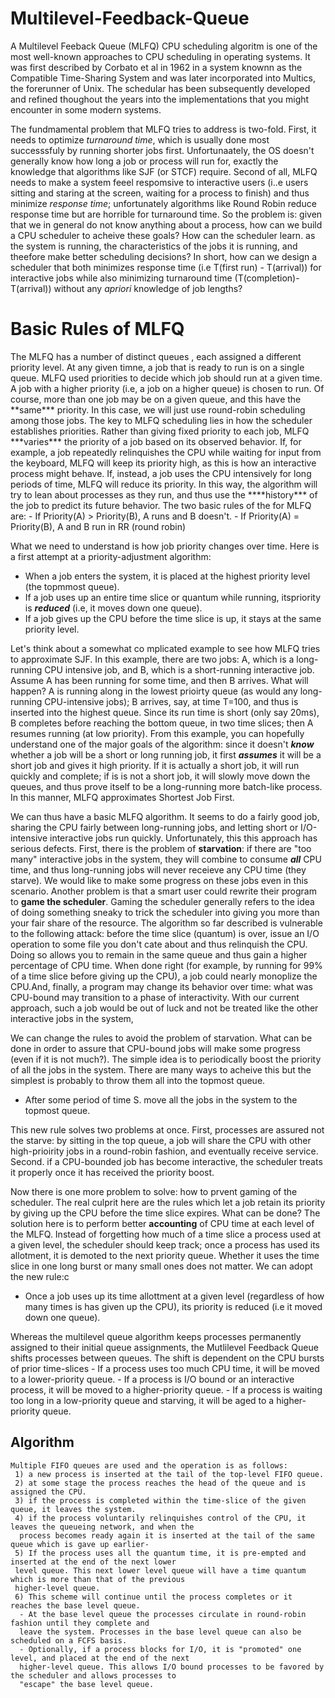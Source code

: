 # Multilevel-Feedback-Queue

A Multilevel Feeback Queue (MLFQ) CPU scheduling algoritm is one of the most well-known approaches to CPU scheduling in operating systems. It was first described by 
Corbato et al in 1962 in a system knownn as the Compatible Time-Sharing System and was later incorporated into Multics, the forerunner of Unix. The schedular has been
subsequently developed and refined thoughout the years into the implementations that you might encounter in some modern systems.

The fundmamental problem that MLFQ tries to address is two-fold. First, it needs to optimize <em>turnaround time</em>, which is usually done most successsfuly by 
running shorter jobs first. Unfortunaately, the OS doesn't generally know how long a job or process will run for, exactly the knowledge that algorithms like SJF
(or STCF) require. Second of all, MLFQ needs to make a system feeel respomsive to interactive users (i..e users sitting and staring at the screen, waiting for a 
process to finish) and thus minimize <em>response time</em>; unfortunately algorithms like Round Robin reduce response time but are horrible for turnaround time. So 
the problem is: given that we in general do not know anything about a process, how can we build a CPU scheduler to acheive these goals? How can the scheduler learn.
as the system is running, the characteristics of the jobs it is running, and theefore make better scheduling decisions? In short, how can we design a scheduler that
both minimizes response time (i.e T(first run) - T(arrival)) for interactive jobs while also minimizing turnaround time (T(completion)-T(arrival)) without any
<em>apriori</em> knowledge of job lengths?

<H1> Basic Rules of MLFQ </H1>
The MLFQ has a number of distinct <bold> queues </bold>, each assigned a different <bold>priority level</bold>. At any given timne, a job that is ready to run is on a single queue. 
MLFQ used priorities to decide which job should run at a given time. A job with a higher priority (i.e, a job on a higher queue) is chosen to run. Of course, more
than one job may be on a given queue, and this have the  **same*** priority. In this case, we will just use round-robin scheduling among those jobs. The key to MLFQ
scheduling lies in how the scheduler establishes priorities. Rather than giving  fixed priority  to each job, MLFQ ***varies*** the priority of a job based on its
observed behavior. If, for example, a job repeatedly relinquishes the CPU while waiting for input from the keyboard, MLFQ will keep its priority high, as this is how
an interactive process might behave. If, instead, a job uses the CPU intensively for long periods of time, MLFQ will reduce its priority. In this way, the algorithm
will try to lean about processes as they run, and thus use the ****history*** of the job to predict its future behavior.
   The two basic rules of the for MLFQ are:
   - If Priority(A) > Priority(B), A runs and B doesn't.
   - If Priority(A) = Priority(B), A and B run in RR (round robin)

What we need to understand is how job priority changes over time. Here is a first attempt at a priority-adjustment algorithm:
  - When a job enters the system, it is placed at the highest priority level (the topmmost queue).
  - If a job uses up an entire time slice or quantum while running, itspriority is ***reduced*** (i.e, it moves down one queue).
  - If a job gives up the CPU before the time slice is up, it stays at the same priority level.

Let's think about a somewhat co mplicated example to see how MLFQ tries to approximate SJF. In this example, there are two jobs: A, which is a long-running CPU intensive
job, and B, which is a short-running interactive job. Assume A has been running for some time, and then B arrives. What will happen? A is running along in the lowest
prioirty queue (as would any long-running CPU-intensive jobs); B arrives, say, at time T=100, and thus is inserted into the highest queue. Since its run time is short
(only say 20ms), B completes before reaching the bottom queue, in two time slices; then A resumes running (at low priority).
From this example, you can hopefully understand one of the major goals of the algorithm: since it doesn't ***know*** whether a job will be a short or long running 
job, it first ***assumes*** it will be a short job and gives it high priority. If it is actually a short job, it will run quickly and complete; if is is not a short job,
it will slowly move down the queues, and thus prove itself  to be a long-running more batch-like process. In this manner, MLFQ approximates Shortest Job First.

We can thus have a basic MLFQ algorithm. It seems to do a fairly good job, sharing the CPU fairly between long-running jobs, and letting short or I/O-intensive 
interactive jobs run quickly. Unfortunately, this this approach has serious defects. First, there is the problem of **starvation**: if there are "too many" 
interactive jobs in the system, they will combine to consume ***all*** CPU time, and thus long-running jobs will never receieve any CPU time (they starve). We
would like to make some progress on these jobs even in this scenario. Another problem is that a smart user could rewrite their program to **game the scheduler**. 
Gaming the scheduler generally refers to the idea of doing something sneaky to trick the scheduler into giving you more than your fair share of the resource. The
algorithm so far described is vulnerable to the following attack: before the time slice (quantum) is over, issue an I/O operation to some file you don't cate about
and thus relinquish the CPU. Doing so allows you to remain in the same queue and thus gain a higher percentage of CPU time. When done right (for example, by running
for 99% of a time slice before giving up the CPU), a job could nearly monoplize the CPU.And, finally, a program may change its behavior over time: what was CPU-bound may transition to a phase of interactivity. With our current approach, such a job would be out of luck and not be treated like the other interactive jobs in the system,

We can change the rules to avoid the problem of starvation. What can be done in order to assure that CPU-bound jobs
will make some progress (even if it is not much?). The simple idea is to periodically boost the priority of all the
jobs in the system. There are many ways to acheive this but the simplest is probably to throw them all into the topmost
queue.
  - After some period of time S. move all the jobs in the system to the topmost queue.

This new rule solves two problems at once. First, processes are assured not the starve: by sitting in the top queue, a
job will share the CPU with other high-prioirity jobs in a round-robin fashion, and eventually receive service. Second.
if a CPU-bounded job has become interactive, the scheduler treats it properly once it has received the priority boost.

Now there is one more problem to solve: how to prvent gaming of the scheduler. The real culprit here are the rules which let a job retain its priority by giving up the CPU before the time slice expires. What can be done? The solution
here is to perform better **accounting** of CPU time at each level of the MLFQ. Instead of forgetting how much of a 
time slice a process used at a given level, the scheduler should keep track; once a process has used its allotment, it
is demoted to the next priority queue. Whether it uses the time slice in one long burst or many small ones does not
matter. We can adopt the new rule:c
   - Once a job uses up its time allottment at a given level (regardless of how many times is has given up the CPU), its priority is reduced (i.e it moved down one queue).

 Whereas the multilevel queue algorithm keeps processes permanently assigned to their initial queue assignments, the
 Mutlilevel Feedback Queue shifts processes between queues. The shift is dependent on the CPU bursts of prior 
 time-slices
    - If a process uses too much CPU time, it will be moved to a lower-priority queue.
    - If a process is I/O bound or an interactive process, it will be moved to a higher-priority queue.
    - If a process is waiting too long in a low-priority queue and starving, it will be aged to a higher-priority queue.

 <H2>Algorithm</H2>
    
    Multiple FIFO queues are used and the operation is as follows:
     1) a new process is inserted at the tail of the top-level FIFO queue.
     2) at some stage the process reaches the head of the queue and is assigned the CPU.
     3) if the process is completed within the time-slice of the given queue, it leaves the system.
     4) if the process voluntarily relinquishes control of the CPU, it leaves the queueing network, and when the 
      process becomes ready again it is inserted at the tail of the same queue which is gave up earlier-
     5) If the process uses all the quantum time, it is pre-empted and inserted at the end of the next lower
     level queue. This next lower level queue will have a time quantum which is more than that of the previous
     higher-level queue.
     6) This scheme will continue until the process completes or it reaches the base level queue.
      - At the base level queue the processes circulate in round-robin fashion until they complete and
      leave the system. Processes in the base level queue can also be scheduled on a FCFS basis.
      - Optionally, if a process blocks for I/O, it is "promoted" one level, and placed at the end of the next
      higher-level queue. This allows I/O bound processes to be favored by the scheduler and allows processes to
      "escape" the base level queue.
 

     
 
 



